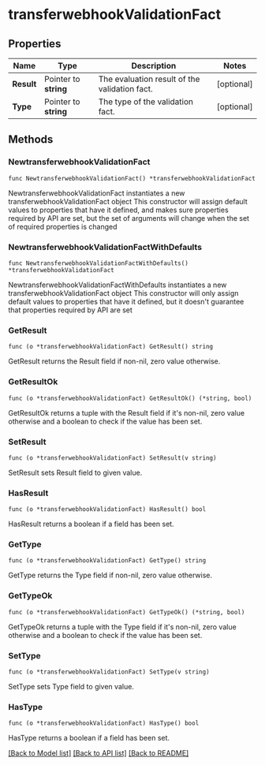 # transferwebhookValidationFact

## Properties

Name | Type | Description | Notes
------------ | ------------- | ------------- | -------------
**Result** | Pointer to **string** | The evaluation result of the validation fact. | [optional] 
**Type** | Pointer to **string** | The type of the validation fact. | [optional] 

## Methods

### NewtransferwebhookValidationFact

`func NewtransferwebhookValidationFact() *transferwebhookValidationFact`

NewtransferwebhookValidationFact instantiates a new transferwebhookValidationFact object
This constructor will assign default values to properties that have it defined,
and makes sure properties required by API are set, but the set of arguments
will change when the set of required properties is changed

### NewtransferwebhookValidationFactWithDefaults

`func NewtransferwebhookValidationFactWithDefaults() *transferwebhookValidationFact`

NewtransferwebhookValidationFactWithDefaults instantiates a new transferwebhookValidationFact object
This constructor will only assign default values to properties that have it defined,
but it doesn't guarantee that properties required by API are set

### GetResult

`func (o *transferwebhookValidationFact) GetResult() string`

GetResult returns the Result field if non-nil, zero value otherwise.

### GetResultOk

`func (o *transferwebhookValidationFact) GetResultOk() (*string, bool)`

GetResultOk returns a tuple with the Result field if it's non-nil, zero value otherwise
and a boolean to check if the value has been set.

### SetResult

`func (o *transferwebhookValidationFact) SetResult(v string)`

SetResult sets Result field to given value.

### HasResult

`func (o *transferwebhookValidationFact) HasResult() bool`

HasResult returns a boolean if a field has been set.

### GetType

`func (o *transferwebhookValidationFact) GetType() string`

GetType returns the Type field if non-nil, zero value otherwise.

### GetTypeOk

`func (o *transferwebhookValidationFact) GetTypeOk() (*string, bool)`

GetTypeOk returns a tuple with the Type field if it's non-nil, zero value otherwise
and a boolean to check if the value has been set.

### SetType

`func (o *transferwebhookValidationFact) SetType(v string)`

SetType sets Type field to given value.

### HasType

`func (o *transferwebhookValidationFact) HasType() bool`

HasType returns a boolean if a field has been set.


[[Back to Model list]](../README.md#documentation-for-models) [[Back to API list]](../README.md#documentation-for-api-endpoints) [[Back to README]](../README.md)


